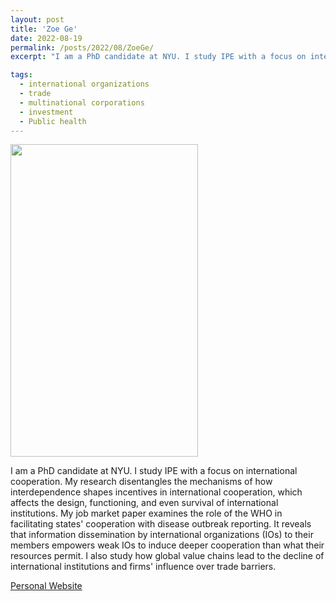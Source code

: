 ```yaml
---
layout: post
title: 'Zoe Ge'
date: 2022-08-19
permalink: /posts/2022/08/ZoeGe/
excerpt: "I am a PhD candidate at NYU. I study IPE with a focus on international cooperation. My research disentangles the mechanisms of how interdependence shapes incentives in international cooperation, which affects the design, functioning, and even survival of international institutions. My job market paper examines the role of the WHO in facilitating states' cooperation with disease outbreak reporting. It reveals that information dissemination by international organizations (IOs) to their members empowers weak IOs to induce deeper cooperation than what their resources permit. I also study how global value chains lead to the decline of international institutions and firms' influence over trade barriers."

tags:
  - international organizations
  - trade
  - multinational corporations
  - investment
  - Public health
---
```

<img src="" width="300" height="500" />

I am a PhD candidate at NYU. I study IPE with a focus on international cooperation. My research disentangles the mechanisms of how interdependence shapes incentives in international cooperation, which affects the design, functioning, and even survival of international institutions. My job market paper examines the role of the WHO in facilitating states' cooperation with disease outbreak reporting. It reveals that information dissemination by international organizations (IOs) to their members empowers weak IOs to induce deeper cooperation than what their resources permit. I also study how global value chains lead to the decline of international institutions and firms' influence over trade barriers.


<a href= "https://wp.nyu.edu/zoege/">Personal Website</a>
